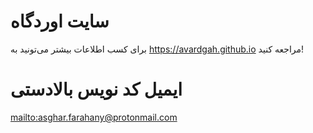 # سایت اوردگاه
برای کسب اطلاعات بیشتر می‌تونید به <https://avardgah.github.io> مراجعه کنید!

# ایمیل کد نویس بالادستی
<mailto:asghar.farahany@protonmail.com>
